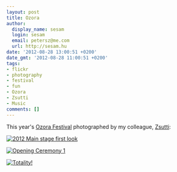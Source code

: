 ```yaml
---
layout: post
title: Ozora
author:
  display_name: sesam
  login: sesam
  email: petersz@me.com
  url: http://sesam.hu
date: '2012-08-28 13:00:51 +0200'
date_gmt: '2012-08-28 11:00:51 +0200'
tags:
- flickr
- photography
- festival
- fun
- Ozora
- Zsutti
- Music
comments: []
---
```


This year's [Ozora Festival](http://ozorafestival.eu) photographed by my colleague, [Zsutti](http://www.flickr.com/photos/zsutti):

[![2012 Main stage first look](http://farm9.staticflickr.com/8288/7872838770_6c37d2e6af.jpg)](http://www.flickr.com/photos/zsutti/7872838770 "2012 Main stage first look by zsutti, on Flickr")

[![Opening Ceremony 1](http://farm8.staticflickr.com/7125/7872843262_2555bf7f0b.jpg)](http://www.flickr.com/photos/zsutti/7872843262 "Opening Ceremony 1 by zsutti, on Flickr")

[![Totality!](http://farm8.staticflickr.com/7118/7872832178_b11090aa16.jpg)](http://www.flickr.com/photos/zsutti/7872832178 "Totality! by zsutti, on Flickr")

